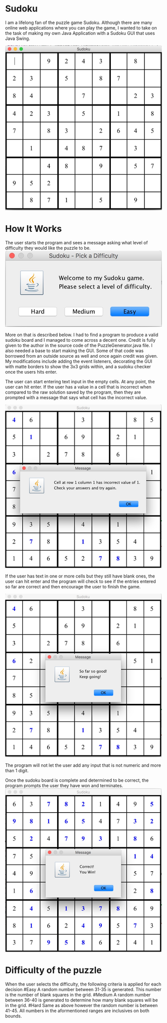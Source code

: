 # Sudoku

I am a lifelong fan of the puzzle game Sudoku. Although there are many online web applications where you can play the game,
I wanted to take on the task of making my own Java Application with a Sudoku GUI that uses Java Swing. 

![Image description](https://github.com/thunderd568/Sudoku/blob/master/Screen%20Shot%202019-06-05%20at%204.19.04%20PM.jpg)

# How It Works

The user starts the program and sees a message asking what level of difficulty they would like the puzzle to be. 
![Image description](https://github.com/thunderd568/Sudoku/blob/master/firstMessage.jpg)

More on that is described below.
I had to find a program to produce a valid sudoku board and I managed to come across a decent one. Credit is fully given 
to the author in the source code of the PuzzleGenerator.java file. I also needed a base to start making the GUI. Some of that
code was borrowed from an outside source as well and once again credit was given. My modifications include adding the event
listeners, decorating the GUI with matte borders to show the 3x3 grids within, and a sudoku checker once the users hits enter.

The user can start entering text input in the empty cells. At any point, the user can hit enter. If the user has a value in 
a cell that is incorrect when compared to the raw solution saved by the program, then they are prompted with a message that says what cell has the incorrect value. 

![Image description](https://github.com/thunderd568/Sudoku/blob/master/invalidEntry.jpg)

If the user has text in one or more cells but they still have blank ones, the user can hit enter and the program will check
to see if the entries entered so far are correct and then encourage the user to finish the game.

![Image description](https://github.com/thunderd568/Sudoku/blob/master/keepGoing.jpg)

The program will not let the user add any input that is not numeric and more than 1 digit. 

Once the sudoku board is complete and determined to be correct, the program prompts the user they have won and terminates.
![Image description](https://github.com/thunderd568/Sudoku/blob/master/correct.jpg)

# Difficulty of the puzzle

When the user selects the difficulty, the following criteria is applied for each decision
#Easy
A random number between 31-35 is generated. This number is the number of blank squares in the grid.
#Medium
A random number between 36-40 is generated to determine how many blank squares will be in the grid.
#Hard
Same as above however the random number is between 41-45. All numbers in the aformentioned ranges are inclusives on both bounds.

